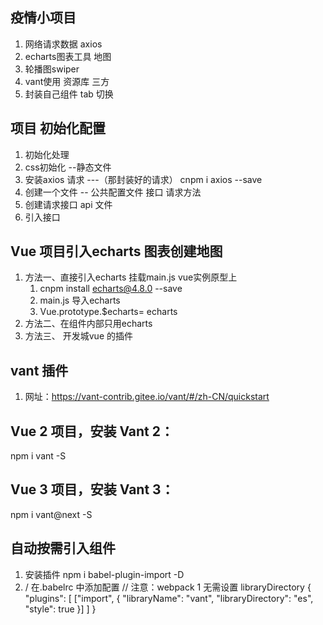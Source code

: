 ## 疫情小项目
1. 网络请求数据  axios
2. echarts图表工具  地图
3. 轮播图swiper
4. vant使用 资源库  三方
5. 封装自己组件  tab 切换



## 项目   初始化配置
1. 初始化处理
2. css初始化  --静态文件
3. 安装axios 请求 ---（那封装好的请求）
    cnpm i axios --save
4. 创建一个文件 -- 公共配置文件  接口  请求方法
5. 创建请求接口 api 文件
6. 引入接口

## Vue 项目引入echarts 图表创建地图
1. 方法一、直接引入echarts 挂载main.js   vue实例原型上
    01. cnpm install echarts@4.8.0 --save 
    02. main.js 导入echarts 
    03. Vue.prototype.$echarts= echarts
2. 方法二、在组件内部只用echarts 
3. 方法三、 开发城vue 的插件


## vant  插件
1. 网址：https://vant-contrib.gitee.io/vant/#/zh-CN/quickstart
## Vue 2 项目，安装 Vant 2：
npm i vant -S

## Vue 3 项目，安装 Vant 3：
npm i vant@next -S

## 自动按需引入组件
1. 安装插件
    npm i babel-plugin-import -D
2. 
    / 在.babelrc 中添加配置
    // 注意：webpack 1 无需设置 libraryDirectory
    {
    "plugins": [
        ["import", {
        "libraryName": "vant",
        "libraryDirectory": "es",
        "style": true
        }]
    ]
    }